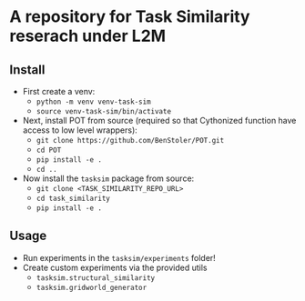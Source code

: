 # A repository for Task Similarity reserach under L2M

## Install

- First create a venv:
    - `python -m venv venv-task-sim`
    - `source venv-task-sim/bin/activate`
- Next, install POT from source (required so that Cythonized function have access to low level wrappers):
    - `git clone https://github.com/BenStoler/POT.git`
    - `cd POT`
    - `pip install -e .`
    - `cd ..`
- Now install the `tasksim` package from source:
    - `git clone <TASK_SIMILARITY_REPO_URL>`
    - `cd task_similarity`
    - `pip install -e .`

## Usage

- Run experiments in the `tasksim/experiments` folder!
- Create custom experiments via the provided utils
    - `tasksim.structural_similarity`
    - `tasksim.gridworld_generator`


